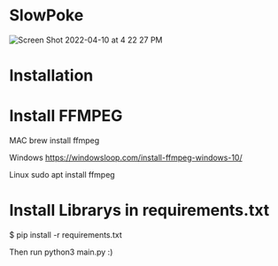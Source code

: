 # SlowPoke


![Screen Shot 2022-04-10 at 4 22 27 PM](https://user-images.githubusercontent.com/30321729/162638288-a7c01abf-1365-443f-a8d1-63f4a9005afb.png)

# Installation 

# Install FFMPEG

MAC 
brew install ffmpeg

Windows
https://windowsloop.com/install-ffmpeg-windows-10/

Linux
sudo apt install ffmpeg


# Install Librarys in requirements.txt 
$ pip install -r requirements.txt


Then run python3 main.py :)
